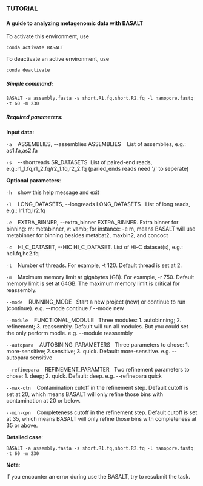 ### TUTORIAL
#### A guide to analyzing metagenomic data with BASALT
To activate this environment, use  
```
conda activate BASALT
```
To deactivate an active environment, use  
```
conda deactivate  
```
##### Simple command:
```
BASALT -a assembly.fasta -s short.R1.fq,short.R2.fq -l nanopore.fastq -t 60 -m 230
```

##### Required parameters:
**Input data**:

`-a` &nbsp;&nbsp; ASSEMBLIES, --assemblies ASSEMBLIES &nbsp;&nbsp; List of assemblies, e.g.: as1.fa,as2.fa

`-s` &nbsp;&nbsp; --shortreads SR_DATASETS&nbsp;&nbsp;List of paired-end reads, e.g.:r1_1.fq,r1_2.fq/r2_1.fq,r2_2.fq (paried_ends reads need '/' to seperate)

**Optional parameters**:

`-h` &nbsp;&nbsp; show this help message and exit

`-l` &nbsp;&nbsp; LONG_DATASETS, --longreads LONG_DATASETS&nbsp;&nbsp; List of long reads, e.g.: lr1.fq,lr2.fq

`-e` &nbsp;&nbsp; EXTRA_BINNER, --extra_binner EXTRA_BINNER. Extra binner for binning: m: metabinner, v: vamb; for instance: -e m, means BASALT will use metabinner for binning besides metabat2, maxbin2, and concoct

`-c` &nbsp;&nbsp; HI_C_DATASET, --HIC HI_C_DATASET. List of Hi-C dataset(s), e.g.: hc1.fq,hc2.fq

`-t` &nbsp;&nbsp; Number of threads. For example, -t 120. Default thread is set at 2. 

`-m` &nbsp;&nbsp; Maximum memory limit at gigabytes (GB). For example, -r 750. Default memory limit is set at 64GB. The maximum memory limit is critical for reassembly.  

`--mode` &nbsp;&nbsp; RUNNING_MODE&nbsp;&nbsp;   Start a new project (new) or continue to run (continue). e.g. --mode continue / --mode new

`--module`  &nbsp;&nbsp; FUNCTIONAL_MODULE&nbsp;&nbsp;  Three modules: 1. autobinning; 2. refinement; 3. reassembly. Default will run all modules. But you could set the only perform modle. e.g. --module reassembly  

`--autopara` &nbsp;&nbsp; AUTOBINING_PARAMETERS&nbsp;&nbsp; Three parameters to chose: 1. more-sensitive; 2.sensitive; 3. quick. Default: more-sensitive. e.g. --autopara sensitive  

`--refinepara` &nbsp;&nbsp; REFINEMENT_PARAMTER&nbsp;&nbsp; Two refinement parameters to chose: 1. deep; 2. quick. Default: deep. e.g. --refinepara quick

`--max-ctn` &nbsp;&nbsp; Contamination cutoff in the refinement step. Default cutoff is set at 20, which means BASALT will only refine those bins with contamination at 20 or below. 

`--min-cpn` &nbsp;&nbsp; Completeness cutoff in the refinement step. Default cutoff is set at 35, which means BASALT will only refine those bins with completeness at 35 or above.  

**Detailed case**:
```
BASALT -a assembly.fasta -s short.R1.fq,short.R2.fq -l nanopore.fastq -t 60 -m 230
```

**Note**:

If you encounter an error during use the BASALT, try to resubmit the task.
